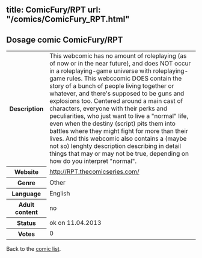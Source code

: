 title: ComicFury/RPT
url: "/comics/ComicFury_RPT.html"
---
Dosage comic ComicFury/RPT
-----------------------------------------

<table class="comicinfo">
<tr>
<th>Description</th><td>This webcomic has no amount of roleplaying (as of now or in the near future), and does NOT occur in a roleplaying-game universe with roleplaying-game rules. This webccomic DOES contain the story of a bunch of people living together or whatever, and there's supposed to be guns and explosions too. Centered around a main cast of characters, everyone with their perks and peculiarities, who just want to live a &quot;normal&quot; life, even when the destiny (script) pits them into battles where they might fight for more than their lives. And this webcomic also contains a (maybe not so) lenghty description describing in detail things that may or may not be true, depending on how do you interpret &quot;normal&quot;.</td>
</tr>
<tr>
<th>Website</th><td><a href="http://RPT.thecomicseries.com/">http://RPT.thecomicseries.com/</a></td>
</tr>
<tr>
<th>Genre</th><td>Other</td>
</tr>
<tr>
<th>Language</th><td>English</td>
</tr>
<tr>
<th>Adult content</th><td>no</td>
</tr>
<tr>
<th>Status</th><td>ok on 11.04.2013</td>
</tr>
<tr>
<th>Votes</th><td>0</div></td>
</tr>
</table>

Back to the [comic list](../comic-index.html).

